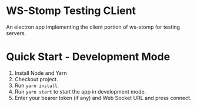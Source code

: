 # WS-Stomp Testing CLient

An electron app implementing the client portion of ws-stomp for
testing servers.

# Quick Start - Development Mode

1. Install Node and Yarn
1. Checkout project.
2. Run `yarn install`.
1. Run `yarn start` to start the app in development mode.
1. Enter your bearer token (if any) and Web Socket URL and press connect.
